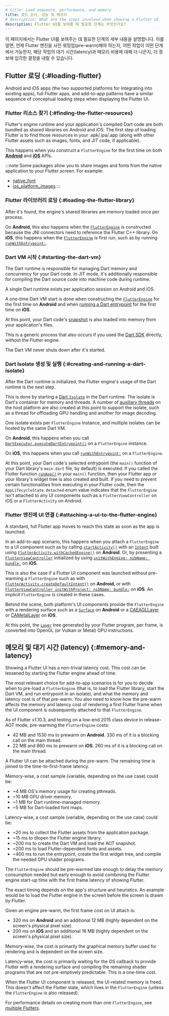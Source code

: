 ```yaml
---
# title: Load sequence, performance, and memory
title: 로드 순서, 성능 및 메모리
# description: What are the steps involved when showing a Flutter UI.
description: Flutter UI를 보여줄 때 필요한 단계는 무엇인가요?
---
```


이 페이지에서는 Flutter UI를 보여주는 데 필요한 단계의 세부 내용을 설명합니다. 
이를 알면, 언제 Flutter 엔진을 사전 워밍업(pre-warm)해야 하는지, 
어떤 작업이 어떤 단계에서 가능한지, 
해당 작업의 대기 시간(latency)과 메모리 비용에 대해 더 나은지, 
더 정보에 입각한 결정을 내릴 수 있습니다.

## Flutter 로딩 {:#loading-flutter}

Android and iOS apps (the two supported platforms for
integrating into existing apps), full Flutter apps,
and add-to-app patterns have a similar sequence of
conceptual loading steps when displaying the Flutter UI.

### Flutter 리소스 찾기 {:#finding-the-flutter-resources}

Flutter's engine runtime and your application's compiled
Dart code are both bundled as shared libraries on Android
and iOS. The first step of loading Flutter is to find those
resources in your .apk/.ipa/.app (along with other Flutter
assets such as images, fonts, and JIT code, if applicable).

This happens when you construct a `FlutterEngine` for the
first time on both **[Android][android-engine]**
and **[iOS][ios-engine]** APIs.

:::note
Some packages allow you to share images and fonts
from the native application to your Flutter screen.
For example:
* [native_font]({{site.pub-pkg}}/native_font)
* [ios_platform_images]({{site.pub-pkg}}/ios_platform_images)
:::

### Flutter 라이브러리 로딩 {:#loading-the-flutter-library}

After it's found, the engine's shared libraries are memory loaded
once per process.

On **Android**, this also happens when the
[`FlutterEngine`][android-engine] is constructed because the
JNI connectors need to reference the Flutter C++ library.
On **iOS**, this happens when the
[`FlutterEngine`][ios-engine] is first run,
such as by running [`runWithEntrypoint:`][].

### Dart VM 시작 {:#starting-the-dart-vm}

The Dart runtime is responsible for managing Dart memory and
concurrency for your Dart code. In JIT mode,
it's additionally responsible for compiling
the Dart source code into machine code during runtime.

A single Dart runtime exists per application session on
Android and iOS.

A one-time Dart VM start is done when constructing the
[`FlutterEngine`][android-engine] for the first time on
**Android** and when [running a Dart entrypoint][ios-engine]
for the first time on **iOS**.

At this point, your Dart code's [snapshot][]
is also loaded into memory from your application's files.

This is a generic process that also occurs if you used the
[Dart SDK][] directly, without the Flutter engine.

The Dart VM never shuts down after it's started.

### Dart Isolate 생성 및 실행 {:#creating-and-running-a-dart-isolate}

After the Dart runtime is initialized,
the Flutter engine's usage of the Dart
runtime is the next step.

This is done by starting a [Dart `Isolate`][] in the Dart runtime.
The isolate is Dart's container for memory and threads.
A number of [auxiliary threads][] on the host platform are
also created at this point to support the isolate, such
as a thread for offloading GPU handling and another for image decoding.

One isolate exists per `FlutterEngine` instance, and multiple isolates
can be hosted by the same Dart VM.

On **Android**, this happens when you call
[`DartExecutor.executeDartEntrypoint()`][]
on a `FlutterEngine` instance.

On **iOS**, this happens when you call [`runWithEntrypoint:`][]
on a `FlutterEngine`.

At this point, your Dart code's selected entrypoint
(the `main()` function of your Dart library's `main.dart` file,
by default) is executed. If you called the
Flutter function [`runApp()`][] in your `main()` function,
then your Flutter app or your library's widget tree is also created
and built. If you need to prevent certain functionalities from executing
in your Flutter code, then the `AppLifecycleState.detached`
enum value indicates that the `FlutterEngine` isn't attached
to any UI components such as a `FlutterViewController`
on iOS or a `FlutterActivity` on Android.

### Flutter 엔진에 UI 연결 {:#attaching-a-ui-to-the-flutter-engine}

A standard, full Flutter app moves to reach this state as
soon as the app is launched.

In an add-to-app scenario,
this happens when you attach a `FlutterEngine`
to a UI component such as by calling [`startActivity()`][]
with an [`Intent`][] built using [`FlutterActivity.withCachedEngine()`][]
on **Android**. Or, by presenting a [`FlutterViewController`][]
initialized by using [`initWithEngine: nibName: bundle:`][]
on **iOS**.

This is also the case if a Flutter UI component was launched without
pre-warming a `FlutterEngine` such as with
[`FlutterActivity.createDefaultIntent()`][] on **Android**,
or with [`FlutterViewController initWithProject: nibName: bundle:`][]
on **iOS**. An implicit `FlutterEngine` is created in these cases.

Behind the scene, both platform's UI components provide the
`FlutterEngine` with a rendering surface such as a
[`Surface`][] on **Android** or a [CAEAGLLayer][] or [CAMetalLayer][]
on **iOS**.

At this point, the [`Layer`][] tree generated by your Flutter
program, per frame, is converted into
OpenGL (or Vulkan or Metal) GPU instructions.

## 메모리 및 대기 시간 (latency) {:#memory-and-latency}

Showing a Flutter UI has a non-trivial latency cost.
This cost can be lessened by starting the Flutter engine
ahead of time.

The most relevant choice for add-to-app scenarios is for you
to decide when to pre-load a `FlutterEngine`
(that is, to load the Flutter library, start the Dart VM,
and run entrypoint in an isolate), and what the memory and latency
cost is of that pre-warm. You also need to know how the pre-warm
affects the memory and latency cost of rendering a first Flutter
frame when the UI component is subsequently attached
to that `FlutterEngine`.

As of Flutter v1.10.3, and testing on a low-end 2015 class device
in release-AOT mode, pre-warming the `FlutterEngine` costs:

* 42 MB and 1530 ms to prewarm on **Android**.
  330 ms of it is a blocking call on the main thread.
* 22 MB and 860 ms to prewarm on **iOS**.
  260 ms of it is a blocking call on the main thread.

A Flutter UI can be attached during the pre-warm.
The remaining time is joined to the time-to-first-frame latency.

Memory-wise, a cost sample (variable,
depending on the use case) could be:

* ~4 MB OS's memory usage for creating pthreads.
* ~10 MB GPU driver memory.
* ~1 MB for Dart runtime-managed memory.
* ~5 MB for Dart-loaded font maps.

Latency-wise,
a cost sample (variable, depending on the use case) could be:

* ~20 ms to collect the Flutter assets from the application package.
* ~15 ms to dlopen the Flutter engine library.
* ~200 ms to create the Dart VM and load the AOT snapshot.
* ~200 ms to load Flutter-dependent fonts and assets.
* ~400 ms to run the entrypoint, create the first widget tree,
  and  compile the needed GPU shader programs.

The `FlutterEngine` should be pre-warmed late enough to delay the
memory consumption needed but early enough to avoid combining the
Flutter engine start-up time with the first frame latency of
showing Flutter.

The exact timing depends on the app's structure and heuristics.
An example would be to load the Flutter engine in the screen
before the screen is drawn by Flutter.

Given an engine pre-warm, the first frame cost on UI attach is:

* 320 ms on **Android** and an additional 12 MB
  (highly dependent on the screen's physical pixel size).
* 200 ms on **iOS** and an additional 16 MB
  (highly dependent on the screen's physical pixel size).

Memory-wise, the cost is primarily the graphical memory buffer used for
rendering and is dependent on the screen size.

Latency-wise, the cost is primarily waiting for the OS callback to provide
Flutter with a rendering surface and compiling the remaining shader programs
that are not pre-emptively predictable. This is a one-time cost.

When the Flutter UI component is released, the UI-related memory is freed.
This doesn't affect the Flutter state, which lives in the `FlutterEngine`
(unless the `FlutterEngine` is also released).

For performance details on creating more than one `FlutterEngine`,
see [multiple Flutters][].

[android-engine]: {{site.api}}/javadoc/io/flutter/embedding/engine/FlutterEngine.html
[auxiliary threads]: {{site.repo.flutter}}/blob/master/docs/about/The-Engine-architecture.md#threading
[CAEAGLLayer]: {{site.apple-dev}}/documentation/quartzcore/caeagllayer
[CAMetalLayer]: {{site.apple-dev}}/documentation/quartzcore/cametallayer
[Dart `Isolate`]: {{site.dart.api}}/stable/dart-isolate/Isolate-class.html
[Dart SDK]: {{site.dart-site}}/tools/sdk
[`DartExecutor.executeDartEntrypoint()`]: {{site.api}}/javadoc/io/flutter/embedding/engine/dart/DartExecutor.html#executeDartEntrypoint-io.flutter.embedding.engine.dart.DartExecutor.DartEntrypoint-
[`FlutterActivity.createDefaultIntent()`]: {{site.api}}/javadoc/io/flutter/embedding/android/FlutterActivity.html#createDefaultIntent-android.content.Context-
[`FlutterActivity.withCachedEngine()`]: {{site.api}}/javadoc/io/flutter/embedding/android/FlutterActivity.html#withCachedEngine-java.lang.String-
[`FlutterViewController`]: {{site.api}}/ios-embedder/interface_flutter_view_controller.html
[`FlutterViewController initWithProject: nibName: bundle:`]: {{site.api}}/ios-embedder/interface_flutter_view_controller.html#aa3aabfb89e958602ce6a6690c919f655
[`initWithEngine: nibName: bundle:`]: {{site.api}}/ios-embedder/interface_flutter_view_controller.html#a0aeea9525c569d5efbd359e2d95a7b31
[`Intent`]: {{site.android-dev}}/reference/android/content/Intent.html
[ios-engine]: {{site.api}}/ios-embedder/interface_flutter_engine.html
[`Layer`]: {{site.api}}/flutter/rendering/Layer-class.html
[multiple Flutters]: /add-to-app/multiple-flutters
[`runApp()`]: {{site.api}}/flutter/widgets/runApp.html
[`runWithEntrypoint:`]: {{site.api}}/ios-embedder/interface_flutter_engine.html#a019d6b3037eff6cfd584fb2eb8e9035e
[snapshot]: {{site.github}}/dart-lang/sdk/wiki/Snapshots
[`startActivity()`]: {{site.android-dev}}/reference/android/content/Context#startActivity(android.content.Intent)
[`Surface`]: {{site.android-dev}}/reference/android/view/Surface

